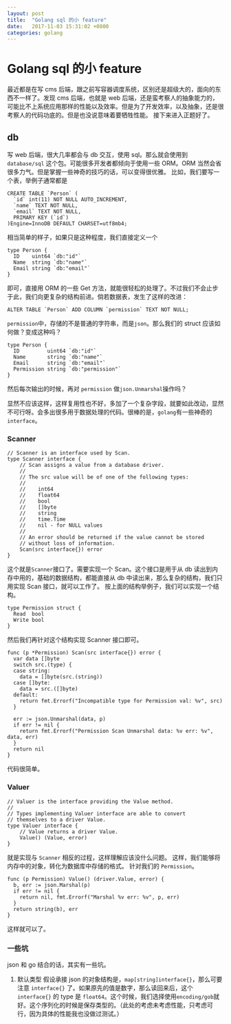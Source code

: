 ```yaml
---
layout: post
title:  "Golang sql 的小 feature"
date:   2017-11-03 15:31:02 +0800
categories: golang
---
```


# Golang sql 的小 feature

最近都是在写 cms 后端，跟之前写容器调度系统，区别还是超级大的，面向的东西不一样了。发现 cms 后端，也就是 web
后端，还是蛮考察人的抽象能力的，可能比不上系统应用那样的性能以及效率。但是为了开发效率，以及抽象，还是很考察人的代码功底的。但是也没说意味着要牺牲性能。
接下来进入正题好了。

## db
写 web 后端，很大几率都会与 db 交互，使用 sql。那么就会使用到 `database/sql` 这个包。可能很多开发者都倾向于使用一些 ORM。ORM 当然会省很多力气。但是掌握一些神奇的技巧的话，可以变得很优雅。
比如，我们要写一个表，举例子通常都是
```
CREATE TABLE `Person` (
  `id` int(11) NOT NULL AUTO_INCREMENT,
  `name` TEXT NOT NULL,
  `email` TEXT NOT NULL,
  PRIMARY KEY (`id`)
)Engine=InnoDB DEFAULT CHARSET=utf8mb4;
```

相当简单的样子，如果只是这种程度，我们直接定义一个
```
type Person {
  ID    uint64 `db:"id"`
  Name  string `db:"name"`
  Email string `db:"email"`
}
```
即可，直接用 ORM 的一些 Get 方法，就能很轻松的处理了。不过我们不会止步于此，我们向更复杂的结构前进。倘若数据表，发生了这样的改进：
```
ALTER TABLE `Person` ADD COLUMN `permission` TEXT NOT NULL;
```
`permission`中，存储的不是普通的字符串，而是`json`。那么我们的 struct 应该如何做？变成这种吗？
```
type Person {
  ID         uint64 `db:"id"`
  Name       string `db:"name"`
  Email      string `db:"email"`
  Permission string `db:"permission"`
}
```
然后每次输出的时候，再对 `permission` 做`json.Unmarshal`操作吗？

显然不应该这样，这样复用性也不好，多加了一个复杂字段，就要如此改动，显然不可行呀。会多出很多用于数据处理的代码。很棒的是，`golang`有一些神奇的 `interface`。

### Scanner
```
// Scanner is an interface used by Scan.
type Scanner interface {
	// Scan assigns a value from a database driver.
	//
	// The src value will be of one of the following types:
	//
	//    int64
	//    float64
	//    bool
	//    []byte
	//    string
	//    time.Time
	//    nil - for NULL values
	//
	// An error should be returned if the value cannot be stored
	// without loss of information.
	Scan(src interface{}) error
}
```
这个就是`Scanner`接口了。需要实现一个 Scan。这个接口是用于从 db 读出到内存中用的，基础的数据结构，都能直接从 db 中读出来，那么复杂的结构，我们只用实现 Scan 接口，就可以工作了。
按上面的结构举例子，我们可以实现一个结构。
```
type Permission struct {
  Read  bool
  Write bool
}
```
然后我们再针对这个结构实现 Scanner 接口即可。
```
func (p *Permission) Scan(src interface{}) error {
  var data []byte
  switch src.(type) {
  case string:
    data = []byte(src.(string))
  case []byte:
    data = src.([]byte)
  default:
    return fmt.Errorf("Incompatible type for Permission val: %v", src)
  }

  err := json.Unmarshal(data, p)
  if err != nil {
    return fmt.Errorf("Permission Scan Unmarshal data: %v err: %v", data, err)
  }
  return nil
}
```

代码很简单。

### Valuer
```
// Valuer is the interface providing the Value method.
//
// Types implementing Valuer interface are able to convert
// themselves to a driver Value.
type Valuer interface {
	// Value returns a driver Value.
	Value() (Value, error)
}
```

就是实现与 `Scanner` 相反的过程，这样理解应该没什么问题。
这样，我们能够将内存中的对象，转化为数据库中存储的格式。
针对我们的 `Permission`。
```
func (p Permission) Value() (driver.Value, error) {
  b, err := json.Marshal(p)
  if err != nil {
    return nil, fmt.Errorf("Marshal %v err: %v", p, err)
  }
  return string(b), err
}
```

这样就可以了。

### 一些坑
json 和 go 结合的话，其实有一些坑。
1. 默认类型
假设承接 json 的对象结构是，`map[string]interface{}`，那么可要注意 `interface{}` 了。如果原先的值是数字，那么读回来后，这个 `interface{}` 的 type 是
`float64`。这个时候，我们选择使用`encoding/gob`就好。这个序列化的时候是保存类型的。（此处的考虑未考虑性能，只考虑可行，因为具体的性能我也没做过测试。）
